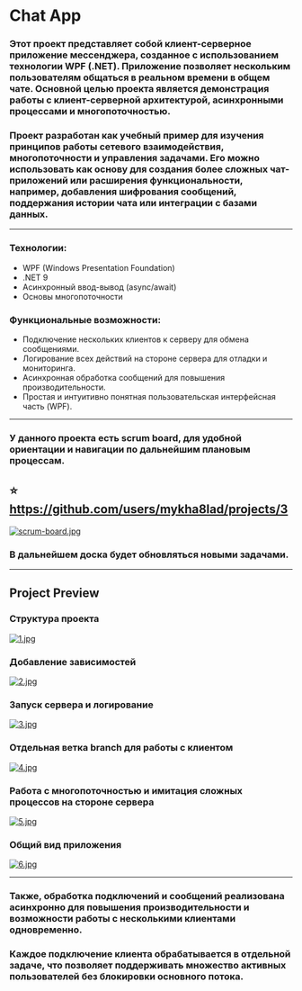 # Chat App
### Этот проект представляет собой клиент-серверное приложение мессенджера, созданное с использованием технологии WPF (.NET). Приложение позволяет нескольким пользователям общаться в реальном времени в общем чате. Основной целью проекта является демонстрация работы с клиент-серверной архитектурой, асинхронными процессами и многопоточностью.
### Проект разработан как учебный пример для изучения принципов работы сетевого взаимодействия, многопоточности и управления задачами. Его можно использовать как основу для создания более сложных чат-приложений или расширения функциональности, например, добавления шифрования сообщений, поддержания истории чата или интеграции с базами данных.
___
### Технологии:
- WPF (Windows Presentation Foundation)
- .NET 9
- Асинхронный ввод-вывод (async/await)
- Основы многопоточности
### Функциональные возможности:
- Подключение нескольких клиентов к серверу для обмена сообщениями.
- Логирование всех действий на стороне сервера для отладки и мониторинга.
- Асинхронная обработка сообщений для повышения производительности.
- Простая и интуитивно понятная пользовательская интерфейсная часть (WPF).
___
### У данного проекта есть scrum board, для удобной ориентации и навигации по дальнейшим плановым процессам.
## :star: https://github.com/users/mykha8lad/projects/3
[![scrum-board.jpg](https://i.postimg.cc/63SZqBND/scrum-board.jpg)](https://postimg.cc/XGfqDSq8)
### В дальнейшем доска будет обновляться новыми задачами.
___
## Project Preview
### Структура проекта
[![1.jpg](https://i.postimg.cc/Y2Gyt3cs/1.jpg)](https://postimg.cc/Z0mLc658)
### Добавление зависимостей
[![2.jpg](https://i.postimg.cc/7ZxVJ1cD/2.jpg)](https://postimg.cc/YhsgJFMy)
### Запуск сервера и логирование
[![3.jpg](https://i.postimg.cc/dt9RFk0f/3.jpg)](https://postimg.cc/nCC9YLBK)
### Отдельная ветка branch для работы с клиентом
[![4.jpg](https://i.postimg.cc/rwm4Lf3d/4.jpg)](https://postimg.cc/rKBs1N8c)
### Работа с многопоточностью и имитация сложных процессов на стороне сервера
[![5.jpg](https://i.postimg.cc/Wz8dBZ76/5.jpg)](https://postimg.cc/D4Wfs8H8)
### Общий вид приложения
[![6.jpg](https://i.postimg.cc/FFVkktQd/6.jpg)](https://postimg.cc/qggvW5q4)
___
### Также, обработка подключений и сообщений реализована асинхронно для повышения производительности и возможности работы с несколькими клиентами одновременно.
### Каждое подключение клиента обрабатывается в отдельной задаче, что позволяет поддерживать множество активных пользователей без блокировки основного потока.
